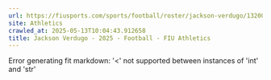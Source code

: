 ```yaml
---
url: https://fiusports.com/sports/football/roster/jackson-verdugo/13200
site: Athletics
crawled_at: 2025-05-13T10:04:43.912658
title: Jackson Verdugo - 2025 - Football - FIU Athletics
---
```


Error generating fit markdown: '<' not supported between instances of 'int' and 'str'